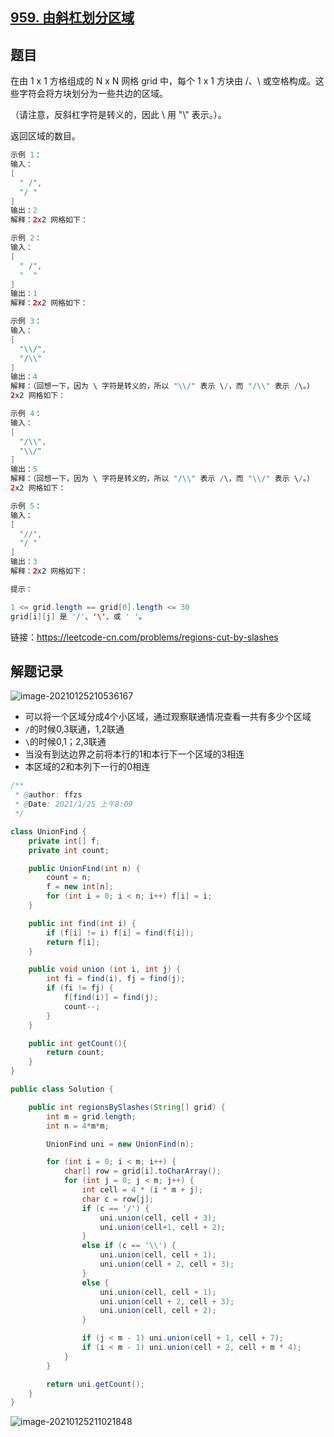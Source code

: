 ## [959. 由斜杠划分区域](https://leetcode-cn.com/problems/regions-cut-by-slashes/)

## 题目

在由 1 x 1 方格组成的 N x N 网格 grid 中，每个 1 x 1 方块由 /、\ 或空格构成。这些字符会将方块划分为一些共边的区域。

（请注意，反斜杠字符是转义的，因此 \ 用 "\\" 表示。）。

返回区域的数目。

 

```java
示例 1：
输入：
[
  " /",
  "/ "
]
输出：2
解释：2x2 网格如下：

示例 2：
输入：
[
  " /",
  "  "
]
输出：1
解释：2x2 网格如下：

示例 3：
输入：
[
  "\\/",
  "/\\"
]
输出：4
解释：（回想一下，因为 \ 字符是转义的，所以 "\\/" 表示 \/，而 "/\\" 表示 /\。）
2x2 网格如下：

示例 4：
输入：
[
  "/\\",
  "\\/"
]
输出：5
解释：（回想一下，因为 \ 字符是转义的，所以 "/\\" 表示 /\，而 "\\/" 表示 \/。）
2x2 网格如下：

示例 5：
输入：
[
  "//",
  "/ "
]
输出：3
解释：2x2 网格如下：
```

 

```java
提示：

1 <= grid.length == grid[0].length <= 30
grid[i][j] 是 '/'、'\'、或 ' '。
```


链接：https://leetcode-cn.com/problems/regions-cut-by-slashes

## 解题记录

![image-20210125210536167](https://gitee.com/ffzs/picture_go/raw/master/img/image-20210125210536167.png)

+ 可以将一个区域分成4个小区域，通过观察联通情况查看一共有多少个区域
+ `/`的时候0,3联通，1,2联通
+ `\`的时候0,1；2,3联通
+ 当没有到达边界之前将本行的1和本行下一个区域的3相连
+ 本区域的2和本列下一行的0相连

```java
/**
 * @author: ffzs
 * @Date: 2021/1/25 上午8:09
 */

class UnionFind {
    private int[] f;
    private int count;

    public UnionFind(int n) {
        count = n;
        f = new int[n];
        for (int i = 0; i < n; i++) f[i] = i;
    }

    public int find(int i) {
        if (f[i] != i) f[i] = find(f[i]);
        return f[i];
    }

    public void union (int i, int j) {
        int fi = find(i), fj = find(j);
        if (fi != fj) {
            f[find(i)] = find(j);
            count--;
        }
    }

    public int getCount(){
        return count;
    }
}

public class Solution {

    public int regionsBySlashes(String[] grid) {
        int m = grid.length;
        int n = 4*m*m;

        UnionFind uni = new UnionFind(n);

        for (int i = 0; i < m; i++) {
            char[] row = grid[i].toCharArray();
            for (int j = 0; j < m; j++) {
                int cell = 4 * (i * m + j);
                char c = row[j];
                if (c == '/') {
                    uni.union(cell, cell + 3);
                    uni.union(cell+1, cell + 2);
                }
                else if (c == '\\') {
                    uni.union(cell, cell + 1);
                    uni.union(cell + 2, cell + 3);
                }
                else {
                    uni.union(cell, cell + 1);
                    uni.union(cell + 2, cell + 3);
                    uni.union(cell, cell + 2);
                }

                if (j < m - 1) uni.union(cell + 1, cell + 7);
                if (i < m - 1) uni.union(cell + 2, cell + m * 4);
            }
        }

        return uni.getCount();
    }
}
```

![image-20210125211021848](https://gitee.com/ffzs/picture_go/raw/master/img/image-20210125211021848.png)